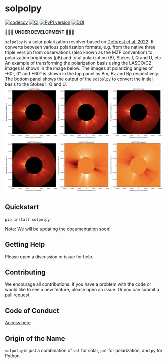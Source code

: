 # solpolpy
[![codecov](https://codecov.io/gh/punch-mission/solpolpy/branch/main/graph/badge.svg?token=835TUH7CKI)](https://codecov.io/gh/punch-mission/solpolpy)
[![CI](https://github.com/punch-mission/solpolpy/actions/workflows/CI.yml/badge.svg)](https://github.com/punch-mission/solpolpy/actions/workflows/CI.yml)
[![PyPI version](https://badge.fury.io/py/solpolpy.svg)](https://badge.fury.io/py/solpolpy)
[![DOI](https://zenodo.org/badge/498801276.svg)](https://zenodo.org/doi/10.5281/zenodo.10076326)

🚧🚧🚧 **UNDER DEVELOPMENT** 🚧🚧🚧

`solpolpy` is a solar polarization resolver based on [Deforest et al. 2022](https://doi.org/10.3847/1538-4357/ac43b6).
It converts between various polarization formats, e.g. from the native three triple version from observations
(also known as the MZP convention) to polarization brightness (pB) and total polarization (B), Stokes I, Q and U, etc.
An example of transforming the polarization basis using the LASCO/C2 images is 
shown in the image below.
The images at polarizing angles of -60°, 0° and +60° is shown in the top panel as 
Bm, Bz and Bp respectively.
The bottom panel shows the output of the `solpolpy` to convert the initial basis 
to the Stokes I, Q and U.
![Example result image](eg_image.png)

## Quickstart
`pip install solpolpy`

Note: We will be updating [the documentation](https://punch-mission.github.io/solpolpy/quickstart.html) soon! 

## Getting Help
Please open a discussion or issue for help. 

## Contributing
We encourage all contributions. If you have a problem with the code or would like to see a new feature, please open an issue. Or you can submit a pull request. 

## Code of Conduct
[Access here](CODE_OF_CONDUCT.md)

## Origin of the Name
`solpolpy` is just a combination of `sol` for solar, `pol` for polarization, and `py` for Python. 


